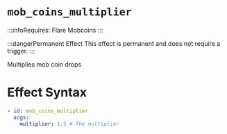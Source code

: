 # `mob_coins_multiplier`
:::infoRequires:
Flare Mobcoins
:::

:::dangerPermanent Effect
This effect is permanent and does not require a trigger.
:::

Multiplies mob coin drops
# Effect Syntax
```yaml
- id: mob_coins_multiplier
  args:
    multiplier: 1.5 # The multiplier
```
